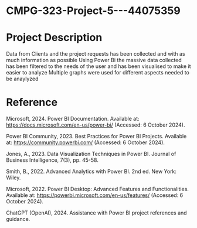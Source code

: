 # CMPG-323-Project-5---44075359
# Project Description
  Data from Clients and the project requests has been collected and with as much information as possible
  Using Power Bi the massive data collected has been filtered to the needs of the user and has been visualised to make it easier to analyze
  Multiple graphs were used for different aspects needed to be anaylyzed 
# Reference
  Microsoft, 2024. Power BI Documentation. Available at: https://docs.microsoft.com/en-us/power-bi/ (Accessed: 6 October 2024).

  Power BI Community, 2023. Best Practices for Power BI Projects. Available at: https://community.powerbi.com/ (Accessed: 6 October 2024).

  Jones, A., 2023. Data Visualization Techniques in Power BI. Journal of Business Intelligence, 7(3), pp. 45-58.

  Smith, B., 2022. Advanced Analytics with Power BI. 2nd ed. New York: Wiley.

  Microsoft, 2022. Power BI Desktop: Advanced Features and Functionalities. Available at: https://powerbi.microsoft.com/en-us/features/ (Accessed: 6 October 2024).

  ChatGPT (OpenAI), 2024. Assistance with Power BI project references and guidance.
